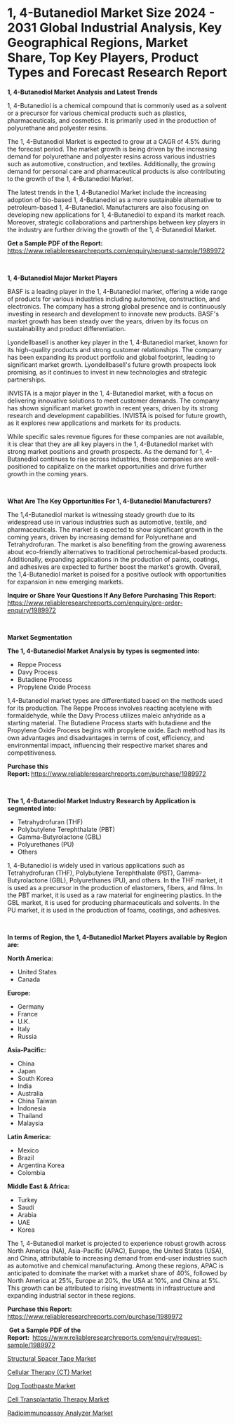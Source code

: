 <p><h1>1, 4-Butanediol Market Size 2024 - 2031 Global Industrial Analysis, Key Geographical Regions, Market Share, Top Key Players, Product Types and Forecast Research Report</h1></p><p><strong>1, 4-Butanediol Market Analysis and Latest Trends</strong></p>
<p><p>1, 4-Butanediol is a chemical compound that is commonly used as a solvent or a precursor for various chemical products such as plastics, pharmaceuticals, and cosmetics. It is primarily used in the production of polyurethane and polyester resins.</p><p>The 1, 4-Butanediol Market is expected to grow at a CAGR of 4.5% during the forecast period. The market growth is being driven by the increasing demand for polyurethane and polyester resins across various industries such as automotive, construction, and textiles. Additionally, the growing demand for personal care and pharmaceutical products is also contributing to the growth of the 1, 4-Butanediol Market.</p><p>The latest trends in the 1, 4-Butanediol Market include the increasing adoption of bio-based 1, 4-Butanediol as a more sustainable alternative to petroleum-based 1, 4-Butanediol. Manufacturers are also focusing on developing new applications for 1, 4-Butanediol to expand its market reach. Moreover, strategic collaborations and partnerships between key players in the industry are further driving the growth of the 1, 4-Butanediol Market.</p></p>
<p><strong>Get a Sample PDF of the Report:&nbsp;</strong> <a href="https://www.reliableresearchreports.com/enquiry/request-sample/1989972">https://www.reliableresearchreports.com/enquiry/request-sample/1989972</a></p>
<p>&nbsp;</p>
<p><strong>1, 4-Butanediol Major Market Players</strong></p>
<p><p>BASF is a leading player in the 1, 4-Butanediol market, offering a wide range of products for various industries including automotive, construction, and electronics. The company has a strong global presence and is continuously investing in research and development to innovate new products. BASF's market growth has been steady over the years, driven by its focus on sustainability and product differentiation.</p><p>Lyondellbasell is another key player in the 1, 4-Butanediol market, known for its high-quality products and strong customer relationships. The company has been expanding its product portfolio and global footprint, leading to significant market growth. Lyondellbasell's future growth prospects look promising, as it continues to invest in new technologies and strategic partnerships.</p><p>INVISTA is a major player in the 1, 4-Butanediol market, with a focus on delivering innovative solutions to meet customer demands. The company has shown significant market growth in recent years, driven by its strong research and development capabilities. INVISTA is poised for future growth, as it explores new applications and markets for its products.</p><p>While specific sales revenue figures for these companies are not available, it is clear that they are all key players in the 1, 4-Butanediol market with strong market positions and growth prospects. As the demand for 1, 4-Butanediol continues to rise across industries, these companies are well-positioned to capitalize on the market opportunities and drive further growth in the coming years.</p></p>
<p>&nbsp;</p>
<p><strong>What Are The Key Opportunities For 1, 4-Butanediol Manufacturers?</strong></p>
<p><p>The 1,4-Butanediol market is witnessing steady growth due to its widespread use in various industries such as automotive, textile, and pharmaceuticals. The market is expected to show significant growth in the coming years, driven by increasing demand for Polyurethane and Tetrahydrofuran. The market is also benefiting from the growing awareness about eco-friendly alternatives to traditional petrochemical-based products. Additionally, expanding applications in the production of paints, coatings, and adhesives are expected to further boost the market's growth. Overall, the 1,4-Butanediol market is poised for a positive outlook with opportunities for expansion in new emerging markets.</p></p>
<p><strong>Inquire or Share Your Questions If Any Before Purchasing This Report:</strong> <a href="https://www.reliableresearchreports.com/enquiry/pre-order-enquiry/1989972">https://www.reliableresearchreports.com/enquiry/pre-order-enquiry/1989972</a></p>
<p>&nbsp;</p>
<p><strong>Market Segmentation</strong></p>
<p><strong>The 1, 4-Butanediol Market Analysis by types is segmented into:</strong></p>
<p><ul><li>Reppe Process</li><li>Davy Process</li><li>Butadiene Process</li><li>Propylene Oxide Process</li></ul></p>
<p><p>1,4-Butanediol market types are differentiated based on the methods used for its production. The Reppe Process involves reacting acetylene with formaldehyde, while the Davy Process utilizes maleic anhydride as a starting material. The Butadiene Process starts with butadiene and the Propylene Oxide Process begins with propylene oxide. Each method has its own advantages and disadvantages in terms of cost, efficiency, and environmental impact, influencing their respective market shares and competitiveness.</p></p>
<p><strong>Purchase this Report:&nbsp;</strong><a href="https://www.reliableresearchreports.com/purchase/1989972">https://www.reliableresearchreports.com/purchase/1989972</a></p>
<p>&nbsp;</p>
<p><strong>The 1, 4-Butanediol Market Industry Research by Application is segmented into:</strong></p>
<p><ul><li>Tetrahydrofuran (THF)</li><li>Polybutylene Terephthalate (PBT)</li><li>Gamma-Butyrolactone (GBL)</li><li>Polyurethanes (PU)</li><li>Others</li></ul></p>
<p><p>1, 4-Butanediol is widely used in various applications such as Tetrahydrofuran (THF), Polybutylene Terephthalate (PBT), Gamma-Butyrolactone (GBL), Polyurethanes (PU), and others. In the THF market, it is used as a precursor in the production of elastomers, fibers, and films. In the PBT market, it is used as a raw material for engineering plastics. In the GBL market, it is used for producing pharmaceuticals and solvents. In the PU market, it is used in the production of foams, coatings, and adhesives.</p></p>
<p>&nbsp;</p>
<p><strong>In terms of Region, the 1, 4-Butanediol Market Players available by Region are:</strong></p>
<p>
    <p> <strong> North America: </strong>
        <ul>
            <li>United States</li>
            <li>Canada</li>
        </ul>
        </p> 
    <p> <strong> Europe: </strong>
        <ul>
            <li>Germany</li>
            <li>France</li>
            <li>U.K.</li>
            <li>Italy</li>
            <li>Russia</li>
        </ul>
        </p> 
    <p> <strong> Asia-Pacific: </strong>
        <ul>
            <li>China</li>
            <li>Japan</li>
            <li>South Korea</li>
            <li>India</li>
            <li>Australia</li>
            <li>China Taiwan</li>
            <li>Indonesia</li>
            <li>Thailand</li>
            <li>Malaysia</li>
        </ul>
        </p> 
    <p> <strong> Latin America: </strong>
        <ul>
            <li>Mexico</li>
            <li>Brazil</li>
            <li>Argentina Korea</li>
            <li>Colombia</li>
        </ul>
        </p> 
    <p> <strong> Middle East & Africa: </strong>
        <ul>
            <li>Turkey</li>
            <li>Saudi</li>
            <li>Arabia</li>
            <li>UAE</li>
            <li>Korea</li>
        </ul>
    </p>
    </p>
<p><p>The 1, 4-Butanediol market is projected to experience robust growth across North America (NA), Asia-Pacific (APAC), Europe, the United States (USA), and China, attributable to increasing demand from end-user industries such as automotive and chemical manufacturing. Among these regions, APAC is anticipated to dominate the market with a market share of 40%, followed by North America at 25%, Europe at 20%, the USA at 10%, and China at 5%. This growth can be attributed to rising investments in infrastructure and expanding industrial sector in these regions.</p></p>
<p><strong>Purchase this Report: </strong><a href="https://www.reliableresearchreports.com/purchase/1989972">https://www.reliableresearchreports.com/purchase/1989972</a></p>
<p>&nbsp;<strong>Get a Sample PDF of the Report:&nbsp;&nbsp;</strong><a href="https://www.reliableresearchreports.com/enquiry/request-sample/1989972">https://www.reliableresearchreports.com/enquiry/request-sample/1989972</a></p>
<p><strong></strong></p>
<p><p><a href="https://view.publitas.com/reportprime-1/structural-spacer-tape-market-share-market-new-trends-analysis-report-by-type-by-application-by-end-use-by-region-and-segment-forecasts-2024-2031/">Structural Spacer Tape Market</a></p><p><a href="https://picayune-night-cbd.notion.site/Cellular-Therapy-CT-Market-Research-Report-The-Key-To-Successful-Business-Strategy-Forecasted-for-bd89af53875c4043b5e50e5931d33be6">Cellular Therapy (CT) Market</a></p><p><a href="https://view.publitas.com/reportprime-1/dog-toothpaste-market-size-share-trends-analysis-report-by-material-by-type-by-end-user-by-region-and-segment-forecasts-2024-2031/">Dog Toothpaste Market</a></p><p><a href="https://artistic-helicopter-ca9.notion.site/Cell-Transplantatio-Therapy-Market-Research-Report-Forecasted-for-Period-from-2024-2031-by-Market-d1b0399a225741c4953628eee8ca0250">Cell Transplantatio Therapy Market</a></p><p><a href="https://valiant-lunge-8fe.notion.site/Radioimmunoassay-Analyzer-Market-Size-Evaluating-its-Market-Trends-Growth-and-Projections-2024--22cb76fb792844fabe008c1c7874011b">Radioimmunoassay Analyzer Market</a></p></p>
